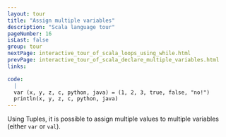 ```yaml
---
layout: tour
title: "Assign multiple variables"
description: "Scala language tour"
pageNumber: 16
isLast: false
group: tour
nextPage: interactive_tour_of_scala_loops_using_while.html
prevPage: interactive_tour_of_scala_declare_multiple_variables.html
links:

code:
  |
  var (x, y, z, c, python, java) = (1, 2, 3, true, false, "no!")  
  println(x, y, z, c, python, java)  
---
```


Using Tuples, it is possible to assign multiple values to multiple variables (either `var` or `val`).